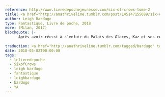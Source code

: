 ```yaml
---
reference: http://www.livredepochejeunesse.com/six-of-crows-tome-2
title: <a href="http://anathriveline.tumblr.com/post/145147155089/six-of-crows-leigh-bardugo-fantastique-milan" target="_blank">Six of Crows</a> - La cité corrompue (Crooked Kingdom)
author: Leigh Bardugo
type: Fantastique, Livre de poche, 2018
more: (Milan, 2017)
blockquote: |-
      Après avoir réussi à s’enfuir du Palais des Glaces, Kaz et ses compagnons se sentent invulnérables. Un revirement de situation va cependant changer la donne d’une partie mortelle que devront jouer les jeunes prodiges du crime. Alors que les grandes puissances Grisha s’organisent pour leur mettre la main dessus, Kaz imagine un plan, entre vengeance et arnaque, qui leur assurera la gloire éternelle en cas de réussite, et provoquera la ruine de leur monde s’ils échouent.
  
traduction: <a href="http://anathriveline.tumblr.com/tagged/bardugo" target="_blank">Leigh Bardugo</a>
date: 2018-05-02T00:00:00
tags:
  - lelivredepoche
  - SixofCrows
  - leigh bardugo
  - fantastique
  - leighbardugo
  - bardugo
  - YA
---
```

